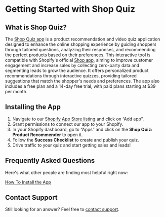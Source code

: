 # Getting Started with Shop Quiz

## What is Shop Quiz?

The [Shop Quiz app](https://apps.shopify.com/product-recommendation-quiz-revenuehunt) is a product recommendation and video quiz application designed to enhance the online shopping experience by guiding shoppers through tailored questions, analyzing their responses, and recommending the perfect products based on their preferences. This interactive tool is compatible with Shopify's official [Shop app](https://shop.app/), aiming to improve customer engagement and increase sales by collecting zero-party data and segmenting leads to grow the audience. It offers personalized product recommendations through interactive quizzes, providing tailored suggestions that match the shopper's needs and preferences. The app also includes a free plan and a 14-day free trial, with paid plans starting at $39 per month​.

## Installing the App

1. Navigate to our [Shopify App Store listing](https://apps.shopify.com/product-recommendation-quiz-revenuehunt) and click on “Add app”.
2. Grant permissions to connect our app to your Shopify.
3. In your Shopify dashboard, go to “Apps” and click on the **Shop Quiz: Product Recommender** to open it.
4. Follow the **Success Checklist** to create and publish your quiz.
5. Drive traffic to your quiz and start getting sales and leads!


## Frequently Asked Questions

Here's what other people are finding most helpful right now:

[How To Install the App](how-to-guides/index.md#how-to-install-the-app)
[]()

## Contact Support

Still looking for an answer?
Feel free to [contact support](https://docs.revenuehunt.com/how-to-guides/contact-customer-support/).
